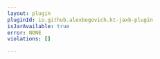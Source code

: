 ```yaml
---
layout: plugin
pluginId: io.github.alexbogovich.kt-jaxb-plugin
isJarAvailable: true
error: NONE
violations: []

---
```

